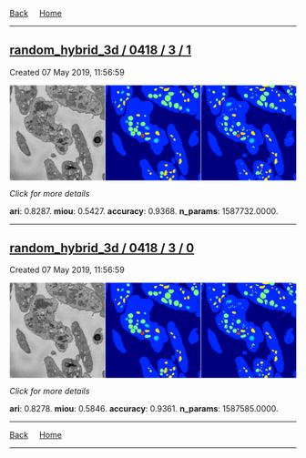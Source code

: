 
[Back](..)&nbsp;&nbsp;&nbsp;&nbsp;&nbsp;[Home](https://leapmanlab.github.io/snapshots)

---

<div class="summary"><a href="1"><h2>random_hybrid_3d / 0418 / 3 / 1</h2></a><p>Created 07 May 2019, 11:56:59
</p><a href="1"><img src="1/media/summary.png" align="center"></a><p>
<i>Click for more details</i>
</p></div>

**ari**: 0.8287. **miou**: 0.5427. **accuracy**: 0.9368. **n_params**: 1587732.0000. 

---

<div class="summary"><a href="0"><h2>random_hybrid_3d / 0418 / 3 / 0</h2></a><p>Created 07 May 2019, 11:56:59
</p><a href="0"><img src="0/media/summary.png" align="center"></a><p>
<i>Click for more details</i>
</p></div>

**ari**: 0.8278. **miou**: 0.5846. **accuracy**: 0.9361. **n_params**: 1587585.0000. 

---

[Back](..)&nbsp;&nbsp;&nbsp;&nbsp;&nbsp;[Home](https://leapmanlab.github.io/snapshots)

---